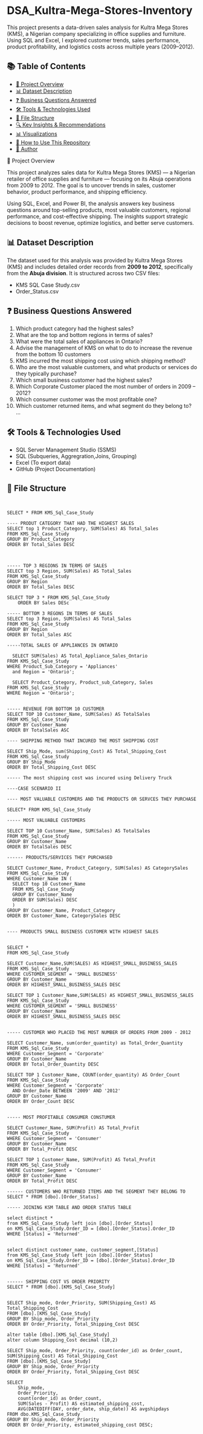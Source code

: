 # DSA_Kultra-Mega-Stores-Inventory
This project presents a data-driven sales analysis for Kultra Mega Stores (KMS), a Nigerian company specializing in office supplies and furniture. Using SQL and Excel, I explored customer trends, sales performance, product profitability, and logistics costs across multiple years (2009–2012).

## 📚 Table of Contents

- [📌 Project Overview](#-project-overview)
- [📊 Dataset Description](#-dataset-description)
- [❓ Business Questions Answered](#-business-questions-answered)
- [🛠️ Tools & Technologies Used](#️-tools--technologies-used)
- [📁 File Structure](#-file-structure)
- [🔍 Key Insights & Recommendations](#-key-insights--recommendations)
- [📊 Visualizations](#-visualizations)
- [🚀 How to Use This Repository](#-how-to-use-this-repository)
- [👤 Author](#-author)

📌 Project Overview

This project analyzes sales data for Kultra Mega Stores (KMS) — a Nigerian retailer of office supplies and furniture — focusing on its Abuja operations from 2009 to 2012. The goal is to uncover trends in sales, customer behavior, product performance, and shipping efficiency.

Using SQL, Excel, and Power BI, the analysis answers key business questions around top-selling products, most valuable customers, regional performance, and cost-effective shipping. The insights support strategic decisions to boost revenue, optimize logistics, and better serve customers.
 
## 📊 Dataset Description

The dataset used for this analysis was provided by Kultra Mega Stores (KMS) and includes detailed order records from **2009 to 2012**, specifically from the **Abuja division**. It is structured across two CSV files:
- KMS SQL Case Study.csv
- Order_Status.csv

## ❓ Business Questions Answered

1. Which product category had the highest sales?
2. What are the top and bottom regions in terms of sales?
3. What were the total sales of appliances in Ontario?
4. Advise the management of KMS on what to do to increase the revenue from the bottom 10 customers
5. KMS incurred the most shipping cost using which shipping method?
6. Who are the most valuable customers, and what products or services do they typically purchase?
7. Which small business customer had the highest sales?
8. Which Corporate Customer placed the most number of orders in 2009 – 2012?
9. Which consumer customer was the most profitable one?
10. Which customer returned items, and what segment do they belong to?
...

## 🛠️ Tools & Technologies Used
- SQL Server Management Studio (SSMS) 
- SQL (Subqueries, Aggregration,Joins, Grouping)
- Excel (To export data)
- GitHub (Project Documentation)


## 📁 File Structure


``` CREATE DATABASE DSA_CAPSTONE_PROJECT_KMS_DB


SELECT * FROM KMS_Sql_Case_Study

---- PRODUT CATEGORY THAT HAD THE HIGHEST SALES
SELECT top 1 Product_Category, SUM(Sales) AS Total_Sales
FROM KMS_Sql_Case_Study
GROUP BY Product_Category
ORDER BY Total_Sales DESC



----- TOP 3 REGIONS IN TERMS OF SALES
SELECT top 3 Region, SUM(Sales) AS Total_Sales
FROM KMS_Sql_Case_Study
GROUP BY Region
ORDER BY Total_Sales DESC

SELECT TOP 3 * FROM KMS_Sql_Case_Study
	ORDER BY Sales DESc

----- BOTTOM 3 REGONS IN TERMS OF SALES
SELECT top 3 Region, SUM(Sales) AS Total_Sales
FROM KMS_Sql_Case_Study
GROUP BY Region
ORDER BY Total_Sales ASC

-----TOTAL SALES OF APPLIANCES IN ONTARIO

  SELECT SUM(Sales) AS Total_Appliance_Sales_Ontario
FROM KMS_Sql_Case_Study
WHERE Product_Sub_Category = 'Appliances'
  and Region = 'Ontario';

  SELECT Product_Category, Product_sub_Category, Sales
FROM KMS_Sql_Case_Study
WHERE Region = 'Ontario';


----- REVENUE FOR BOTTOM 10 CUSTOMER
SELECT TOP 10 Customer_Name, SUM(Sales) AS TotalSales
FROM KMS_Sql_Case_Study
GROUP BY Customer_Name
ORDER BY TotalSales ASC

---- SHIPPING METHOD THAT INCURED THE MOST SHIPPING COST

SELECT Ship_Mode, sum(Shipping_Cost) AS Total_Shipping_Cost
FROM KMS_Sql_Case_Study
GROUP BY Ship_Mode
ORDER BY Total_Shipping_Cost DESC

----- The most shipping cost was incured using Delivery Truck

----CASE SCENARIO II

---- MOST VALUABLE CUSTOMERS AND THE PRODUCTS OR SERVCES THEY PURCHASE

SELECT* FROM KMS_Sql_Case_Study

----- MOST VALUABLE CUSTOMERS

SELECT TOP 10 Customer_Name, SUM(Sales) AS TotalSales
FROM KMS_Sql_Case_Study
GROUP BY Customer_Name
ORDER BY TotalSales DESC

------ PRODUCTS/SERVICES THEY PURCHASED

SELECT Customer_Name, Product_Category, SUM(Sales) AS CategorySales
FROM KMS_Sql_Case_Study
WHERE Customer_Name IN (
  SELECT top 10 Customer_Name
  FROM KMS_Sql_Case_Study
  GROUP BY Customer_Name
  ORDER BY SUM(Sales) DESC
  )
GROUP BY Customer_Name, Product_Category
ORDER BY Customer_Name, CategorySales DESC


---- PRODUCTS SMALL BUSINESS CUSTOMER WITH HIGHEST SALES


SELECT *
FROM KMS_Sql_Case_Study

SELECT Customer_Name,SUM(SALES) AS HIGHEST_SMALL_BUSINESS_SALES
FROM KMS_Sql_Case_Study
WHERE CUSTOMER_SEGMENT = 'SMALL BUSINESS'
GROUP BY Customer_Name
ORDER BY HIGHEST_SMALL_BUSINESS_SALES DESC

SELECT TOP 1 Customer_Name,SUM(SALES) AS HIGHEST_SMALL_BUSINESS_SALES
FROM KMS_Sql_Case_Study
WHERE CUSTOMER_SEGMENT = 'SMALL BUSINESS'
GROUP BY Customer_Name
ORDER BY HIGHEST_SMALL_BUSINESS_SALES DESC


----- CUSTOMER WHO PLACED THE MOST NUMBER OF ORDERS FROM 2009 - 2012

SELECT Customer_Name, sum(order_quantity) as Total_Order_Quantity
FROM KMS_Sql_Case_Study
WHERE Customer_Segment = 'Corporate'
GROUP BY Customer_Name 
ORDER BY Total_Order_Quantity DESC

SELECT TOP 1 Customer_Name, COUNT(order_quantity) AS Order_Count
FROM KMS_Sql_Case_Study
WHERE Customer_Segment = 'Corporate'
  AND Order_Date BETWEEN '2009' AND '2012'
GROUP BY Customer_Name
ORDER BY Order_Count DESC


----- MOST PROFITABLE CONSUMER CONSTUMER

SELECT Customer_Name, SUM(Profit) AS Total_Profit
FROM KMS_Sql_Case_Study
WHERE Customer_Segment = 'Consumer'
GROUP BY Customer_Name
ORDER BY Total_Profit DESC

SELECT TOP 1 Customer_Name, SUM(Profit) AS Total_Profit
FROM KMS_Sql_Case_Study
WHERE Customer_Segment = 'Consumer'
GROUP BY Customer_Name
ORDER BY Total_Profit DESC

------ CUSTOMERS WHO RETURNED ITEMS AND THE SEGMENT THEY BELONG TO
SELECT * FROM [dbo].[Order_Status]

----- JOINING KSM TABLE AND ORDER STATUS TABLE

select distinct * 
from KMS_Sql_Case_Study left join [dbo].[Order_Status]
on KMS_Sql_Case_Study.Order_ID = [dbo].[Order_Status].Order_ID
WHERE [Status] = 'Returned'


select distinct customer_name, customer_segment,[Status] 
from KMS_Sql_Case_Study left join [dbo].[Order_Status]
on KMS_Sql_Case_Study.Order_ID = [dbo].[Order_Status].Order_ID
WHERE [Status] = 'Returned'


------ SHIPPING COST VS ORDER PRIORITY
SELECT * FROM [dbo].[KMS_Sql_Case_Study]


SELECT Ship_mode, Order_Priority, SUM(Shipping_Cost) AS Total_Shipping_Cost
FROM [dbo].[KMS_Sql_Case_Study]
GROUP BY Ship_mode, Order_Priority
ORDER BY Order_Priority, Total_Shipping_Cost DESC

alter table [dbo].[KMS_Sql_Case_Study]
alter column Shipping_Cost decimal (10,2)

SELECT Ship_mode, Order_Priority, count(order_id) as Order_count, SUM(Shipping_Cost) AS Total_Shipping_Cost
FROM [dbo].[KMS_Sql_Case_Study]
GROUP BY Ship_mode, Order_Priority
ORDER BY Order_Priority, Total_Shipping_Cost DESC

SELECT 
    Ship_mode,
    Order_Priority,
	count(order_id) as Order_count,
    SUM(Sales - Profit) AS estimated_shipping_cost,
    AVG(DATEDIFF(DAY, order_date, ship_date)) AS avgshipdays
FROM dbo.KMS_Sql_Case_Study
GROUP BY Ship_mode, Order_Priority
ORDER BY Order_Priority, estimated_shipping_cost DESC;



